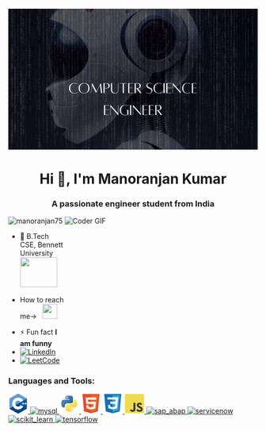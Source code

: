 ![logo](https://github.com/Manoranjan75/Manoranjan75/blob/main/Background_3.png)
<h1 align="center">Hi 👋, I'm Manoranjan Kumar</h1>
<h3 align="center">A passionate engineer student from India</h3>
<img align="right" src="https://www.bypeople.com/wp-content/uploads/2019/03/people-at-work.gif" alt="Coder GIF" width="390px" height="270px">

<p align="left"> <img src="https://komarev.com/ghpvc/?username=manoranjan75&label=Profile%20views&color=0e75b6&style=flat" alt="manoranjan75" /> </p>

- 🌱 B.Tech CSE, Bennett University &nbsp; <a href="https://www.bennett.edu.in/" target="_blank" >
  <img src="https://www.bennett.edu.in/wp-content/uploads/2019/10/Bennett-University-logo1-.png" width="75" height="60">
</a>

- How to reach me-> &nbsp; <a href="mailto:manoranjan87000@gmail.com" target="_blank" >
  <img src="https://upload.wikimedia.org/wikipedia/commons/7/7e/Gmail_icon_%282020%29.svg" width="30" height="30">
</a>

- ⚡ Fun fact **I am funny**
- [![LinkedIn](https://img.shields.io/badge/LinkedIn-blue?style=flat&logo=linkedin&logoColor=white)](https://www.linkedin.com/in/manoranjan-kumar-57b1a723b/)
- [![LeetCode](https://img.shields.io/badge/LeetCode-orange?style=flat&logo=leetcode&logoColor=black)](https://leetcode.com/Manoranjan75)

<h3 align="left">Languages and Tools:</h3>
<p align="left"> 
  <a href="https://www.w3schools.com/cpp/" target="_blank" rel="noreferrer"> 
    <img src="https://raw.githubusercontent.com/devicons/devicon/master/icons/cplusplus/cplusplus-original.svg" alt="cplusplus" width="40" height="40"/> 
  </a> 
  <a href="https://www.mysql.com/" target="_blank" rel="noreferrer">
  <img src="https://encrypted-tbn0.gstatic.com/images?q=tbn:ANd9GcQrLIsoAHea-BOhRzeFAqp8P9OChYR2Fch6mQ&s" alt="mysql" width="40" height="40"/>
</a>
  <a href="https://www.python.org" target="_blank" rel="noreferrer"> 
    <img src="https://raw.githubusercontent.com/devicons/devicon/master/icons/python/python-original.svg" alt="python" width="40" height="40"/> 
  </a> 
  <a href="https://developer.mozilla.org/en-US/docs/Web/HTML" target="_blank" rel="noreferrer">
    <img src="https://raw.githubusercontent.com/devicons/devicon/master/icons/html5/html5-original.svg" alt="html5" width="40" height="40"/>
  </a>
  <a href="https://developer.mozilla.org/en-US/docs/Web/CSS" target="_blank" rel="noreferrer">
    <img src="https://raw.githubusercontent.com/devicons/devicon/master/icons/css3/css3-original.svg" alt="css3" width="40" height="40"/>
  </a>
  <a href="https://developer.mozilla.org/en-US/docs/Web/JavaScript" target="_blank" rel="noreferrer">
    <img src="https://raw.githubusercontent.com/devicons/devicon/master/icons/javascript/javascript-original.svg" alt="javascript" width="40" height="40"/>
  </a>
  <a href="https://www.sap.com/products/abap.html" target="_blank" rel="noreferrer">
    <img src="https://www.freelancinggig.com/blog/wp-content/uploads/2018/09/what-is-SAP-ABAP-Programming.jpg" alt="sap_abap" width="70" height="70"/>
  </a>
  <a href="https://www.servicenow.com/" target="_blank" rel="noreferrer">
    <img src="https://pbs.twimg.com/profile_images/1919685185035014144/YTnrFPhe_400x400.png" alt="servicenow" width="50" height="40"/>
  </a>
  <a href="https://scikit-learn.org/" target="_blank" rel="noreferrer"> 
    <img src="https://upload.wikimedia.org/wikipedia/commons/0/05/Scikit_learn_logo_small.svg" alt="scikit_learn" width="40" height="40"/> 
  </a> 
  <a href="https://www.tensorflow.org" target="_blank" rel="noreferrer"> 
    <img src="https://www.vectorlogo.zone/logos/tensorflow/tensorflow-icon.svg" alt="tensorflow" width="40" height="40"/> 
  </a>
</p>

